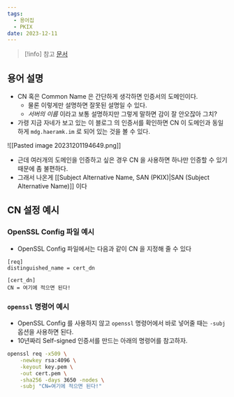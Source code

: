 ```yaml
---
tags:
  - 용어집
  - PKIX
date: 2023-12-11
---
```

> [!info] 참고 [문서](https://support.dnsimple.com/articles/what-is-common-name/)
## 용어 설명

- CN 혹은 Common Name 은 간단하게 생각하면 인증서의 도메인이다.
	- 물론 이렇게만 설명하면 잘못된 설명일 수 있다.
	- *서버의 이름* 이라고 보통 설명하지만 그렇게 말하면 감이 잘 안오잖아 그치?
- 가령 지금 자네가 보고 있는 이 블로그 의 인증서를 확인하면 CN 이 도메인과 동일하게 `mdg.haeramk.im` 로 되어 있는 것을 볼 수 있다.

![[Pasted image 20231201194649.png]]

- 근데 여러개의 도메인을 인증하고 싶은 경우 CN 을 사용하면 하나만 인증할 수 있기 때문에 좀 불편하다.
- 그래서 나온게 [[Subject Alternative Name, SAN (PKIX)|SAN (Subject Alternative Name)]] 이다

## CN 설정 예시

### OpenSSL Config 파일 예시

- OpenSSL Config 파일에서는 다음과 같이 CN 을 지정해 줄 수 있다

```
[req]
distinguished_name = cert_dn

[cert_dn]
CN = 여기에 적으면 된다!
```

### `openssl` 명령어 예시

- OpenSSL Config 를 사용하지 않고 `openssl` 명령어에서 바로 넣어줄 때는 `-subj` 옵션을 사용하면 된다.
- 10년짜리 Self-signed 인증서를 만드는 아래의 명령어를 참고하자.

```bash
openssl req -x509 \
    -newkey rsa:4096 \
    -keyout key.pem \
    -out cert.pem \
    -sha256 -days 3650 -nodes \
    -subj "CN=여기에 적으면 된다!"
```